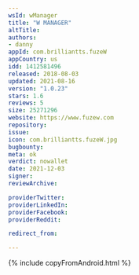 ```yaml
---
wsId: wManager
title: "W MANAGER"
altTitle: 
authors:
- danny
appId: com.brilliantts.fuzeW
appCountry: us
idd: 1412581496
released: 2018-08-03
updated: 2021-08-16
version: "1.0.23"
stars: 1.6
reviews: 5
size: 25271296
website: https://www.fuzew.com
repository: 
issue: 
icon: com.brilliantts.fuzeW.jpg
bugbounty: 
meta: ok
verdict: nowallet
date: 2021-12-03
signer: 
reviewArchive:

providerTwitter: 
providerLinkedIn: 
providerFacebook: 
providerReddit: 

redirect_from:

---
```


{% include copyFromAndroid.html %}
